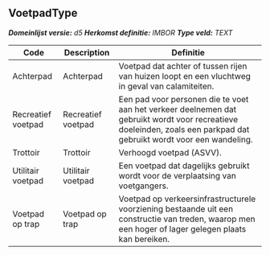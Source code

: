 ﻿## VoetpadType

*__Domeinlijst versie:__ d5*
*__Herkomst definitie:__ IMBOR*
*__Type veld:__ TEXT*

|__Code__ |__Description__ |__Definitie__	|
|	---	|	---	|   ---	| 
| Achterpad | Achterpad | Voetpad dat achter of tussen rijen van huizen loopt en een vluchtweg in geval van calamiteiten. |
| Recreatief voetpad | Recreatief voetpad | Een pad voor personen die te voet aan het verkeer deelnemen dat gebruikt wordt voor recreatieve doeleinden, zoals een parkpad dat gebruikt wordt voor een wandeling. |
| Trottoir | Trottoir | Verhoogd voetpad (ASVV). |
| Utilitair voetpad | Utilitair voetpad | Een voetpad dat dagelijks gebruikt wordt voor de verplaatsing van voetgangers. |
| Voetpad op trap | Voetpad op trap | Voetpad op verkeersinfrastructurele voorziening bestaande uit een constructie van treden, waarop men een hoger of lager gelegen plaats kan bereiken. |
